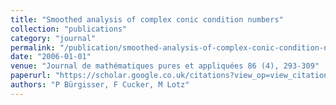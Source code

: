 ```yaml
---
title: "Smoothed analysis of complex conic condition numbers"
collection: "publications"
category: "journal"
permalink: "/publication/smoothed-analysis-of-complex-conic-condition-numbers"
date: "2006-01-01"
venue: "Journal de mathématiques pures et appliquées 86 (4), 293-309"
paperurl: "https://scholar.google.co.uk/citations?view_op=view_citation&hl=en&user=ALeJ0sAAAAAJ&pagesize=100&sortby=pubdate&citation_for_view=ALeJ0sAAAAAJ:u5HHmVD_uO8C"
authors: "P Bürgisser, F Cucker, M Lotz"
---
```

